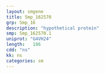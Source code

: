 ```yaml
---
layout: smgene
title: Smp_162570
grp: Smp_16
description: "hypothetical protein"
smp: Smp_162570.1
uniprot: "G4VH24"
length:   186
cdd: "ns"
kk: ns
categories: sm
---
```

